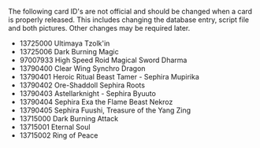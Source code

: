 The following card ID's are not official and should be changed when a card is properly released. This includes changing the database entry, script file and both pictures. Other changes may be required later.

* 13725000 Ultimaya Tzolk'in
* 13725006 Dark Burning Magic
* 97007933 High Speed Roid Magical Sword Dharma
* 13790400 Clear Wing Synchro Dragon
* 13790401 Heroic Ritual Beast Tamer - Sephira Mupirika
* 13790402 Ore-Shaddoll Sephira Roots
* 13790403 Astellarknight - Sephira Byuuto
* 13790404 Sephira Exa the Flame Beast Nekroz
* 13790405 Sephira Fuushi, Treasure of the Yang Zing
* 13715000 Dark Burning Attack
* 13715001 Eternal Soul
* 13715002 Ring of Peace
